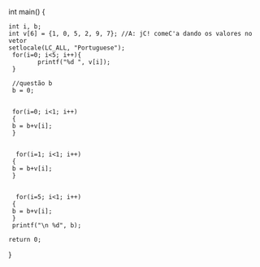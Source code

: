int main()
{

    int i, b;
    int v[6] = {1, 0, 5, 2, 9, 7}; //A: jC! comeC'a dando os valores no vetor
    setlocale(LC_ALL, "Portuguese");
     for(i=0; i<5; i++){
            printf("%d ", v[i]);
     }
     
     //questão b
     b = 0;
     
     
     for(i=0; i<1; i++)
     {
     b = b+v[i];
     }
      
      
      for(i=1; i<1; i++)
     {
     b = b+v[i];
     }
      
     
      for(i=5; i<1; i++)
     {
     b = b+v[i];
     }
     printf("\n %d", b);
    
    return 0;
}
